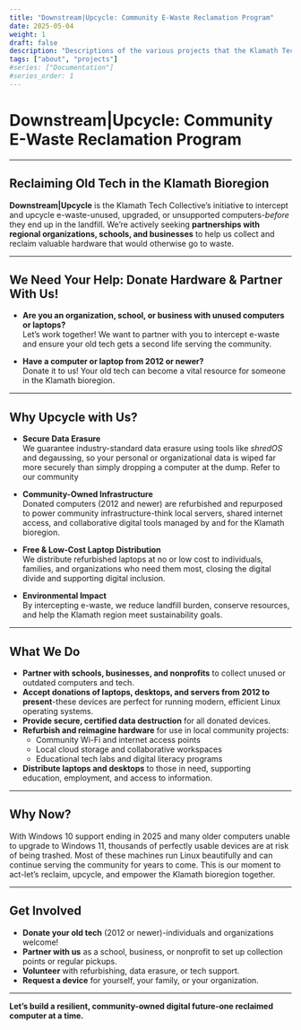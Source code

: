```yaml
---
title: "Downstream|Upcycle: Community E-Waste Reclamation Program"
date: 2025-05-04
weight: 1
draft: false
description: "Descriptions of the various projects that the Klamath Tech Collective is engaged in."
tags: ["about", "projects"]
#series: ["Documentation"]
#series_order: 1
---
```


# Downstream|Upcycle: Community E-Waste Reclamation Program  

---

## Reclaiming Old Tech in the Klamath Bioregion

**Downstream|Upcycle** is the Klamath Tech Collective’s initiative to intercept and upcycle e-waste-unused, upgraded, or unsupported computers-*before* they end up in the landfill. We’re actively seeking **partnerships with regional organizations, schools, and businesses** to help us collect and reclaim valuable hardware that would otherwise go to waste.

---

## We Need Your Help: Donate Hardware & Partner With Us!

- **Are you an organization, school, or business with unused computers or laptops?**  
  Let’s work together! We want to partner with you to intercept e-waste and ensure your old tech gets a second life serving the community.

- **Have a computer or laptop from 2012 or newer?**  
  Donate it to us! Your old tech can become a vital resource for someone in the Klamath bioregion.

---

## Why Upcycle with Us?

- **Secure Data Erasure**  
  We guarantee industry-standard data erasure using tools like *shredOS* and degaussing, so your personal or organizational data is wiped far more securely than simply dropping a computer at the dump.
  Refer to our community 

- **Community-Owned Infrastructure**  
  Donated computers (2012 and newer) are refurbished and repurposed to power community infrastructure-think local servers, shared internet access, and collaborative digital tools managed by and for the Klamath bioregion.

- **Free & Low-Cost Laptop Distribution**  
  We distribute refurbished laptops at no or low cost to individuals, families, and organizations who need them most, closing the digital divide and supporting digital inclusion.

- **Environmental Impact**  
  By intercepting e-waste, we reduce landfill burden, conserve resources, and help the Klamath region meet sustainability goals.

---

## What We Do

- **Partner with schools, businesses, and nonprofits** to collect unused or outdated computers and tech.
- **Accept donations of laptops, desktops, and servers from 2012 to present**-these devices are perfect for running modern, efficient Linux operating systems.
- **Provide secure, certified data destruction** for all donated devices.
- **Refurbish and reimagine hardware** for use in local community projects:  
  - Community Wi-Fi and internet access points  
  - Local cloud storage and collaborative workspaces  
  - Educational tech labs and digital literacy programs
- **Distribute laptops and desktops** to those in need, supporting education, employment, and access to information.

---

## Why Now?

With Windows 10 support ending in 2025 and many older computers unable to upgrade to Windows 11, thousands of perfectly usable devices are at risk of being trashed. Most of these machines run Linux beautifully and can continue serving the community for years to come. This is our moment to act-let’s reclaim, upcycle, and empower the Klamath bioregion together.

---

## Get Involved

- **Donate your old tech** (2012 or newer)-individuals and organizations welcome!
- **Partner with us** as a school, business, or nonprofit to set up collection points or regular pickups.
- **Volunteer** with refurbishing, data erasure, or tech support.
- **Request a device** for yourself, your family, or your organization.

---

**Let’s build a resilient, community-owned digital future-one reclaimed computer at a time.**